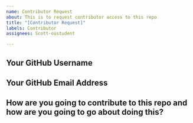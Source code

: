 ```yaml
---
name: Contributor Request
about: This is to request contributor access to this repo
title: "[Contributor Request]"
labels: Contributor
assignees: Scott-oustudent

---
```


## Your GitHub Username


## Your GitHub Email Address


## How are you going to contribute to this repo and how are you going to go about doing this?
